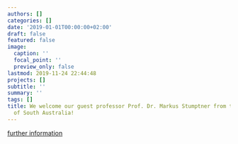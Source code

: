 ```yaml
---
authors: []
categories: []
date: '2019-01-01T00:00:00+02:00'
draft: false
featured: false
image:
  caption: ''
  focal_point: ''
  preview_only: false
lastmod: 2019-11-24 22:44:48
projects: []
subtitle: ''
summary: ''
tags: []
title: We welcome our guest professor Prof. Dr. Markus Stumptner from the University
  of South Australia!
---
```


[further information](https://people.unisa.edu.au/Markus.Stumptner)
